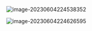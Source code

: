![image-20230604224538352](/Users/devyk/Library/Application%20Support/typora-user-images/image-20230604224538352.png)

![image-20230604224626595](http://devyk.top/2022/202306042246847.png)